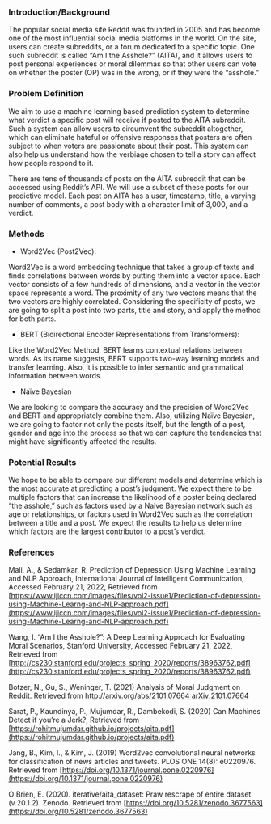 ### Introduction/Background

The popular social media site Reddit was founded in 2005 and has become one of the most influential social media platforms in the world. On the site, users can create subreddits, or a forum dedicated to a specific topic. One such subreddit is called “Am I the Asshole?” (AITA), and it allows users to post personal experiences or moral dilemmas so that other users can vote on whether the poster (OP) was in the wrong, or if they were the “asshole.”

### Problem Definition

We aim to use a machine learning based prediction system to determine what verdict a specific post will receive if posted to the AITA subreddit. Such a system can allow users to circumvent the subreddit altogether, which can eliminate hateful or offensive responses that posters are often subject to when voters are passionate about their post. This system can also help us understand how the verbiage chosen to tell a story can affect how people respond to it.

There are tens of thousands of posts on the AITA subreddit that can be accessed using Reddit’s API. We will use a subset of these posts for our predictive model. Each post on AITA has a user, timestamp, title, a varying number of comments, a post body with a character limit of 3,000, and a verdict. 

### Methods

- Word2Vec (Post2Vec):

Word2Vec is a word embedding technique that takes a group of texts and finds correlations between words by putting them into a vector space. Each vector consists of a few hundreds of dimensions, and a vector in the vector space represents a word. The proximity of any two vectors means that the two vectors are highly correlated. Considering the specificity of posts, we are going to split a post into two parts, title and story, and apply the method for both parts.

- BERT (Bidirectional Encoder Representations from Transformers):

Like the Word2Vec Method, BERT learns contextual relations between words. As its name suggests, BERT supports two-way learning models and transfer learning. Also, it is possible to infer semantic and grammatical information between words.

- Naïve Bayesian

We are looking to compare the accuracy and the precision of Word2Vec and BERT and appropriately combine them. Also, utilizing Naïve Bayesian, we are going to factor not only the posts itself, but the length of a post, gender and age into the process so that we can capture the tendencies that might have significantly affected the results.

### Potential Results

We hope to be able to compare our different models and determine which is the most accurate at predicting a post’s judgment. We expect there to be multiple factors that can increase the likelihood of a poster being declared “the asshole,” such as factors used by a Naive Bayesian network such as age or relationships, or factors used in Word2Vec such as the correlation between a title and a post. We expect the results to help us determine which factors are the largest contributor to a post’s verdict.

### References 

Mali, A., & Sedamkar, R. Prediction of Depression Using Machine Learning and NLP Approach, International Journal of Intelligent Communication, Accessed February 21, 2022, Retrieved from [https://www.ijiccn.com/images/files/vol2-issue1/Prediction-of-depression-using-Machine-Learng-and-NLP-approach.pdf](https://www.ijiccn.com/images/files/vol2-issue1/Prediction-of-depression-using-Machine-Learng-and-NLP-approach.pdf)

Wang, I. “Am I the Asshole?”: A Deep Learning Approach for Evaluating Moral Scenarios, Stanford University, Accessed February 21, 2022, Retrieved from [http://cs230.stanford.edu/projects_spring_2020/reports/38963762.pdf](http://cs230.stanford.edu/projects_spring_2020/reports/38963762.pdf)

Botzer, N., Gu, S., Weninger, T. (2021) Analysis of Moral Judgment on Reddit. Retrieved from [http://arxiv.org/abs/2101.07664 arXiv:2101.07664](https://arxiv.org/abs/2101.07664)

Sarat, P., Kaundinya, P., Mujumdar, R., Dambekodi, S. (2020) Can Machines Detect if you’re a Jerk?, Retrieved from [https://rohitmujumdar.github.io/projects/aita.pdf](https://rohitmujumdar.github.io/projects/aita.pdf)

Jang, B., Kim, I., & Kim, J. (2019) Word2vec convolutional neural networks for classification of news articles and tweets. PLOS ONE 14(8): e0220976. Retrieved from [https://doi.org/10.1371/journal.pone.0220976](https://doi.org/10.1371/journal.pone.0220976)

O'Brien, E. (2020). iterative/aita_dataset: Praw rescrape of entire dataset (v.20.1.2). Zenodo. Retrieved from [https://doi.org/10.5281/zenodo.3677563](https://doi.org/10.5281/zenodo.3677563)
